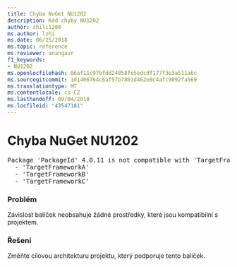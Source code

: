 ```yaml
---
title: Chyba NuGet NU1202
description: Kód chyby NU1202
author: zhili1208
ms.author: lzhi
ms.date: 06/25/2018
ms.topic: reference
ms.reviewer: anangaur
f1_keywords:
- NU1202
ms.openlocfilehash: 06af11c97bfdd24858fe5edcdf177f3e3a511a6c
ms.sourcegitcommit: 1d1406764c6af5fb7801d462e0c4afc9092fa569
ms.translationtype: MT
ms.contentlocale: cs-CZ
ms.lasthandoff: 09/04/2018
ms.locfileid: "43547181"
---
```

# <a name="nuget-error-nu1202"></a>Chyba NuGet NU1202

<pre>Package 'PackageId' 4.0.11 is not compatible with 'TargetFramework'. Package 'PackageId' 4.0.11 supports:<br/>  - 'TargetFrameworkA'<br/>  - 'TargetFrameworkB'<br/>  - 'TargetFrameworkC'</pre>

### <a name="issue"></a>Problém
Závislost balíček neobsahuje žádné prostředky, které jsou kompatibilní s projektem.

### <a name="solution"></a>Řešení
Změňte cílovou architekturu projektu, který podporuje tento balíček.